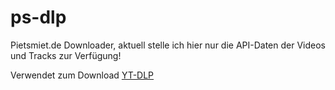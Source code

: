 # ps-dlp
Pietsmiet.de Downloader, aktuell stelle ich hier nur die API-Daten der Videos und Tracks zur Verfügung!

Verwendet zum Download [YT-DLP](github.com/yt-dlp/yt-dlp)
